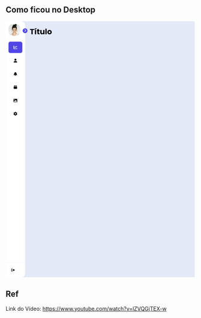 ## Como ficou no Desktop
<img src="./src/images/Desktop.png">

## Ref

Link do Vídeo: https://www.youtube.com/watch?v=lZVQGjTEX-w
